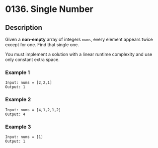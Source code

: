 # 0136. Single Number

## Description
Given a **non-empty** array of integers `nums`, every element appears twice except for one. Find that single one.

You must implement a solution with a linear runtime complexity and use only constant extra space.

### Example 1

```
Input: nums = [2,2,1]
Output: 1
```
### Example 2
```
Input: nums = [4,1,2,1,2]
Output: 4
```

### Example 3
```
Input: nums = [1]
Output: 1
```

